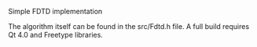 Simple FDTD implementation

The algorithm itself can be found in the src/Fdtd.h file.
A full build requires Qt 4.0 and Freetype libraries.

